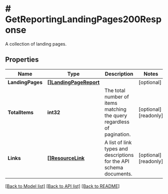 # # GetReportingLandingPages200Response
A collection of landing pages.

## Properties 


Name | Type | Description | Notes
------------ | ------------- | ------------- | -------------
**LandingPages**| [**[]LandingPageReport**](LandingPageReport.md) |   | [optional]
**TotalItems**| **int32** | The total number of items matching the query regardless of pagination.  | [optional] [readonly]
**Links**| [**[]ResourceLink**](ResourceLink.md) | A list of link types and descriptions for the API schema documents.  | [optional] [readonly]


[[Back to Model list]](../../README.md#models) [[Back to API list]](../../README.md#endpoints) [[Back to README]](../../README.md)

